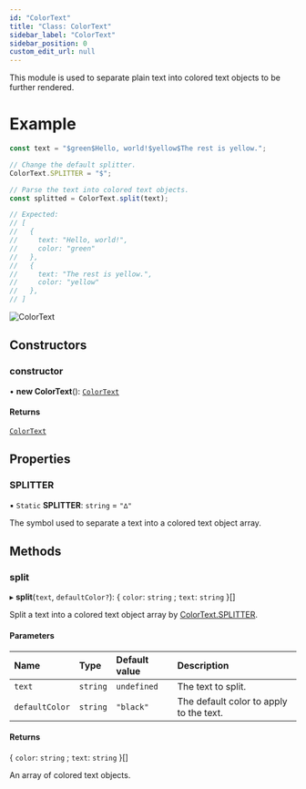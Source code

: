 ```yaml
---
id: "ColorText"
title: "Class: ColorText"
sidebar_label: "ColorText"
sidebar_position: 0
custom_edit_url: null
---
```


This module is used to separate plain text into colored text objects to be further rendered.

# Example
```ts
const text = "$green$Hello, world!$yellow$The rest is yellow.";

// Change the default splitter.
ColorText.SPLITTER = "$";

// Parse the text into colored text objects.
const splitted = ColorText.split(text);

// Expected:
// [
//   {
//     text: "Hello, world!",
//     color: "green"
//   },
//   {
//     text: "The rest is yellow.",
//     color: "yellow"
//   },
// ]
```

![ColorText](/img/docs/colortext.png)

## Constructors

### constructor

• **new ColorText**(): [`ColorText`](ColorText.md)

#### Returns

[`ColorText`](ColorText.md)

## Properties

### SPLITTER

▪ `Static` **SPLITTER**: `string` = `"∆"`

The symbol used to separate a text into a colored text object array.

## Methods

### split

▸ **split**(`text`, `defaultColor?`): \{ `color`: `string` ; `text`: `string`  }[]

Split a text into a colored text object array by [ColorText.SPLITTER](ColorText.md#splitter-406).

#### Parameters

| Name | Type | Default value | Description |
| :------ | :------ | :------ | :------ |
| `text` | `string` | `undefined` | The text to split. |
| `defaultColor` | `string` | `"black"` | The default color to apply to the text. |

#### Returns

\{ `color`: `string` ; `text`: `string`  }[]

An array of colored text objects.
